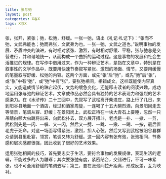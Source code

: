 ```yaml
---
title: 张与弛
layout: post
categories: X与X
tags: X与X
---
```


张，张开，紧张；弛，松弛，舒缓。一张一弛，语出《礼记·札记下》：“张而不弛，文武弗能也；弛而弗张，文武弗为也。一张一弛，文武之道也。”说明事物的发展、矛盾冲突的演进，有时相对紧张、激烈，有时相对舒缓、平稳，张与弛总是交替进行，并和谐地统一，从而构成一个曲折的运动过程。这是事物的发展和社会生活推进的规律。在写作中借用过来，作为一种辩证艺术，是指在文章中，特别是在叙事性的文学作品中，既要用快速节奏叙写紧张、激烈的场面、情节，又要用缓慢的笔墨叙写舒缓、松弛的内容。这两个方面，或先“张”后“弛”，或先“弛”后“张”，或“张”中有“弛”，或“弛”中有“张”，要张弛相间，相错成文。这样既能使内容真实，又能造成情节的跌宕起伏，文势的缓急变化，还能叩击读者的阅读兴趣。成功地运用张与弛的辩证艺术，文章或作品必然会具有独特的艺术表现力和强烈的艺术感染力。在《水浒传》二十三回中，先叙写了武松离开柴进庄，路上行了几日，来到阳谷县地面一个酒店，经过和酒家周旋，一连喝了十五大碗烈酒，向景阳岗走去等情景，笔调从容、舒缓；在景阳岗上，武松正待在一块大青石上要睡，忽然一只吊睛白额大虫跳将出来，向武松扑去，双方展开搏斗，老虎是一扑、一掀、一剪，武松则先是一闪、一躲、又一闪，然后又一劈、一跳、一揪、一踢、一按，最后置老虎于死命。对这一场面写得紧张，激烈，扣人心弦。然后又写到武松被阳谷县群众请到县里赴宴，领赏，笔调又转为舒缓。这一回内容有张有弛，张弛相间，节奏感和层次感都很强，因此收到了很好的艺术效果。

运用张弛相间的技巧，首先要忠实于生活，要符合事物的发展规律，表现生活的逻辑，不能过多的人为雕琢；其次要张弛有度，紧密结合，交错进行，不可一味紧张，也不可全用舒缓的笔调去写；第三，要在张弛间拉开距离，形成反差，互为映衬。 